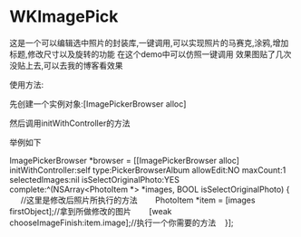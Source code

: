 # WKImagePick
这是一个可以编辑选中照片的封装库,一键调用,可以实现照片的马赛克,涂鸦,增加标题,修改尺寸以及旋转的功能
在这个demo中可以仿照一键调用
效果图贴了几次没贴上去,可以去我的博客看效果

使用方法:

先创建一个实例对象:[ImagePickerBrowser alloc]

然后调用initWithController的方法

举例如下

  ImagePickerBrowser  *browser = [[ImagePickerBrowser alloc] initWithController:self type:PickerBrowserAlbum allowEdit:NO maxCount:1 selectedImages:nil isSelectOriginalPhoto:YES complete:^(NSArray<PhotoItem *> *images, BOOL isSelectOriginalPhoto) {
        //这里是修改后照片所执行的方法
        PhotoItem *item = [images firstObject];//拿到所做修改的图片
        [weak chooseImageFinish:item.image];//执行一个你需要的方法
    }];
